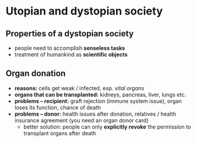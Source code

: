 # Utopian and dystopian society

## Properties of a dystopian society

- people need to accomplish **senseless tasks**
- treatment of humankind as **scientific objects**

## Organ donation

- **reasons:** cells get weak / infected, esp. *vital organs*
- **organs that can be transplanted:** kidneys, pancreas, liver, lungs etc.
- **problems – recipient:** graft rejection (immune system issue), organ loses its function, chance of death
- **problems – donor:** health issues after donation, relatives / health insurance agreement (you need an organ donor card)
	- better solution: people can only **explicitly revoke** the permission to transplant organs after death

<!--stackedit_data:
eyJoaXN0b3J5IjpbMTg1ODQ0MTU5LC02ODk3NzM4MzJdfQ==
-->